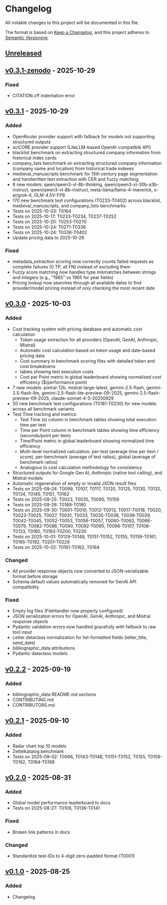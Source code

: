# Changelog

All notable changes to this project will be documented in this file.

The format is based on [Keep a Changelog](https://keepachangelog.com/en/1.0.0/),
and this project adheres to [Semantic Versioning](https://semver.org/spec/v2.0.0.html).

## [Unreleased]

## [v0.3.1-zenodo] - 2025-10-29

### Fixed
- CITATION.cff indentation error

## [v0.3.1] - 2025-10-29

### Added
- OpenRouter provider support with fallback for models not supporting structured outputs
- sciCORE provider support (LiteLLM-based OpenAI-compatible API)
- blacklist benchmark on extracting structured company information from historical index cards
- company_lists benchmark on extracting structured company information (company name and location) from historical trade indexes
- medieval_manuscripts benchmark for 15th century page segmentation and handwritten text extraction with CER and fuzzy matching
- 6 new models: qwen/qwen3-vl-8b-thinking, qwen/qwen3-vl-30b-a3b-instruct, qwen/qwen3-vl-8b-instruct, meta-llama/llama-4-maverick, x-ai/grok-4, GLM-4.5V-FP8
- 170 new benchmark test configurations (T0233-T0402) across blacklist, medieval_manuscripts, and company_lists benchmarks
- Tests on 2025-10-03: T0164
- Tests on 2025-10-17: T0233-T0234, T0237-T0252
- Tests on 2025-10-20: T0253-T0270
- Tests on 2025-10-24: T0271-T0336
- Tests on 2025-10-24: T0336-T0402
- Update pricing data to 2025-10-28

### Fixed
- metadata_extraction scoring now correctly counts failed requests as complete failures (0 TP, all FN) instead of excluding them
- Fuzzy score matching now handles type mismatches between strings and integers (e.g., "1965" vs 1965 for year fields)
- Pricing lookup now searches through all available dates to find provider/model pricing instead of only checking the most recent date

## [v0.3.0] - 2025-10-03

### Added
- Cost tracking system with pricing database and automatic cost calculation
  - Token usage extraction for all providers (OpenAI, GenAI, Anthropic, Mistral)
  - Automatic cost calculation based on token usage and date-based pricing data
  - Cost summary in benchmark scoring files with detailed token and cost breakdowns
  - tables showing test execution costs
  - Cost per Point metric in global leaderboard showing normalized cost efficiency ($/performance point)
- 7 new models: pixtral-12b, mistral-large-latest, gemini-2.5-flash, gemini-2.5-flash-lite, gemini-2.5-flash-lite-preview-09-2025, gemini-2.5-flash-preview-09-2025, claude-sonnet-4-5-20250929
- 50 new benchmark test configurations (T0181-T0230) for new models across all benchmark variants
- Test Time tracking and metrics
  - Test Time (s) column in benchmark tables showing total execution time per test
  - Time per Point column in benchmark tables showing time efficiency (seconds/point per item)
  - Time/Point metric in global leaderboard showing normalized time efficiency
  - Multi-level normalized calculation: per-test (average time per item / score), per-benchmark (average of test ratios), global (average of benchmark ratios)
  - Analogous to cost calculation methodology for consistency
- Structured outputs for Google Gen AI, Anthropic (native tool calling), and Mistral models
- Automatic regeneration of empty or invalid JSON result files
- Tests on 2025-09-24: T0099, T0107, T0117, T0120, T0125, T0130, T0132, T0134, T0145, T0151, T0162
- Tests on 2025-09-25: T0023, T0035, T0095, T0159
- Tests on 2025-09-26: T0169-T0180
- Tests on 2025-09-30: T0001-T0010, T0012-T0013, T0017-T0018, T0020, T0023-T0025, T0027, T0031, T0033, T0035-T0036, T0038-T0039, T0042-T0045, T0052-T0053, T0056-T0057, T0060-T0063, T0066-T0079, T0082-T0086, T0090, T0092-T0095, T0098-T0107, T0108-T0133, T0160, T0193-T0200, T0230
- Tests on 2025-10-01: T0129-T0148, T0151-T0152, T0155, T0159-T0161, T0165-T0192, T0201-T0229
- Tests on 2025-10-02: T0161-T0162, T0164

### Changed
- All provider response objects now converted to JSON-serializable format before storage
- Schema default values automatically removed for GenAI API compatibility

### Fixed
- Empty log files (FileHandler now properly configured)
- JSON serialization errors for OpenAI, GenAI, Anthropic, and Mistral response objects
- Pydantic validation errors now handled gracefully with fallback to raw tool input
- Letter dataclass normalization for list-formatted fields (letter_title, send_date)
- bibliographic_data attributions
- Pydantic dataclass models

## [v0.2.2] - 2025-09-19

### Added
- bibliographic_data README.md sections
- CONTRIBUTING.md
- CONTRIBUTORS.md

## [v0.2.1] - 2025-09-10

### Added
- Radar chart top 10 models
- Zettelkatalog benchmark
- Tests on 2025-09-02: T0066, T0143-T0148, T0151-T0152, T0155, T0159-T0162, T0164-T0168

## [v0.2.0] - 2025-08-31

### Added
- Global model performance leaderboard to docs
- Tests on 2025-08-27: T0106, T0136-T0141

### Fixed
- Broken link patterns in docs

### Changed
- Standardize test-IDs to 4-digit zero-padded format (T0001)

## [v0.1.0] - 2025-08-25

### Added
- Changelog

[Unreleased]: https://github.com/RISE-UNIBAS/humanities_data_benchmark/compare/v0.2.2...HEAD
[v0.1.0]: https://github.com/RISE-UNIBAS/humanities_data_benchmark/releases/tag/v0.1.0
[v0.2.0]: https://github.com/RISE-UNIBAS/humanities_data_benchmark/releases/tag/v0.2.0
[v0.2.1]: https://github.com/RISE-UNIBAS/humanities_data_benchmark/releases/tag/v0.2.1
[v0.2.2]: https://github.com/RISE-UNIBAS/humanities_data_benchmark/releases/tag/v0.2.2
[v0.3.0]: https://github.com/RISE-UNIBAS/humanities_data_benchmark/releases/tag/v0.3.0
[v0.3.1]: https://github.com/RISE-UNIBAS/humanities_data_benchmark/releases/tag/v0.3.1
[v0.3.1-zenodo]: https://github.com/RISE-UNIBAS/humanities_data_benchmark/releases/tag/v0.3.1-zenodo